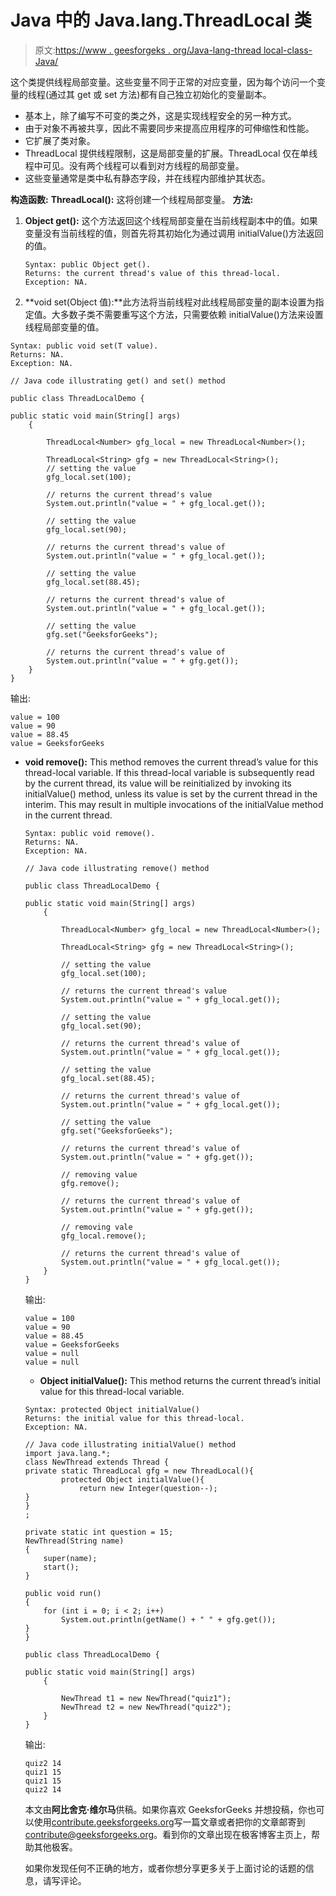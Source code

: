 # Java 中的 Java.lang.ThreadLocal 类

> 原文:[https://www . geesforgeks . org/Java-lang-thread local-class-Java/](https://www.geeksforgeeks.org/java-lang-threadlocal-class-java/)

这个类提供线程局部变量。这些变量不同于正常的对应变量，因为每个访问一个变量的线程(通过其 get 或 set 方法)都有自己独立初始化的变量副本。

*   基本上，除了编写不可变的类之外，这是实现线程安全的另一种方式。
*   由于对象不再被共享，因此不需要同步来提高应用程序的可伸缩性和性能。
*   它扩展了类对象。
*   ThreadLocal 提供线程限制，这是局部变量的扩展。ThreadLocal 仅在单线程中可见。没有两个线程可以看到对方线程的局部变量。
*   这些变量通常是类中私有静态字段，并在线程内部维护其状态。

**构造函数:**
**ThreadLocal():** 这将创建一个线程局部变量。
**方法:**

1.  **Object get():** 这个方法返回这个线程局部变量在当前线程副本中的值。如果变量没有当前线程的值，则首先将其初始化为通过调用 initialValue()方法返回的值。

    ```
    Syntax: public Object get().
    Returns: the current thread's value of this thread-local.
    Exception: NA.

    ```

2.  **void set(Object 值):**此方法将当前线程对此线程局部变量的副本设置为指定值。大多数子类不需要重写这个方法，只需要依赖 initialValue()方法来设置线程局部变量的值。

```
Syntax: public void set(T value).
Returns: NA.
Exception: NA.

```

```
// Java code illustrating get() and set() method

public class ThreadLocalDemo {

public static void main(String[] args)
    {

        ThreadLocal<Number> gfg_local = new ThreadLocal<Number>();

        ThreadLocal<String> gfg = new ThreadLocal<String>();
        // setting the value
        gfg_local.set(100);

        // returns the current thread's value
        System.out.println("value = " + gfg_local.get());

        // setting the value
        gfg_local.set(90);

        // returns the current thread's value of
        System.out.println("value = " + gfg_local.get());

        // setting the value
        gfg_local.set(88.45);

        // returns the current thread's value of
        System.out.println("value = " + gfg_local.get());

        // setting the value
        gfg.set("GeeksforGeeks");

        // returns the current thread's value of
        System.out.println("value = " + gfg.get());
    }
}
```

输出:

```
value = 100
value = 90
value = 88.45
value = GeeksforGeeks

```

*   **void remove():** This method removes the current thread’s value for this thread-local variable. If this thread-local variable is subsequently read by the current thread, its value will be reinitialized by invoking its initialValue() method, unless its value is set by the current thread in the interim. This may result in multiple invocations of the initialValue method in the current thread.

    ```
    Syntax: public void remove().
    Returns: NA.
    Exception: NA.

    ```

    ```
    // Java code illustrating remove() method

    public class ThreadLocalDemo {

    public static void main(String[] args)
        {

            ThreadLocal<Number> gfg_local = new ThreadLocal<Number>();

            ThreadLocal<String> gfg = new ThreadLocal<String>();

            // setting the value
            gfg_local.set(100);

            // returns the current thread's value
            System.out.println("value = " + gfg_local.get());

            // setting the value
            gfg_local.set(90);

            // returns the current thread's value of
            System.out.println("value = " + gfg_local.get());

            // setting the value
            gfg_local.set(88.45);

            // returns the current thread's value of
            System.out.println("value = " + gfg_local.get());

            // setting the value
            gfg.set("GeeksforGeeks");

            // returns the current thread's value of
            System.out.println("value = " + gfg.get());

            // removing value
            gfg.remove();

            // returns the current thread's value of
            System.out.println("value = " + gfg.get());

            // removing vale
            gfg_local.remove();

            // returns the current thread's value of
            System.out.println("value = " + gfg_local.get());
        }
    }
    ```

    输出:

    ```
    value = 100
    value = 90
    value = 88.45
    value = GeeksforGeeks
    value = null
    value = null

    ```

    *   **Object initialValue():** This method returns the current thread’s initial value for this thread-local variable.

    ```
    Syntax: protected Object initialValue()
    Returns: the initial value for this thread-local.
    Exception: NA.

    ```

    ```
    // Java code illustrating initialValue() method
    import java.lang.*;
    class NewThread extends Thread {
    private static ThreadLocal gfg = new ThreadLocal(){
            protected Object initialValue(){
                return new Integer(question--);
    }
    }
    ;

    private static int question = 15;
    NewThread(String name)
    {
        super(name);
        start();
    }

    public void run()
    {
        for (int i = 0; i < 2; i++)
            System.out.println(getName() + " " + gfg.get());
    }
    }

    public class ThreadLocalDemo {

    public static void main(String[] args)
        {

            NewThread t1 = new NewThread("quiz1");
            NewThread t2 = new NewThread("quiz2");
        }
    }
    ```

    输出:

    ```
    quiz2 14
    quiz1 15
    quiz1 15
    quiz2 14

    ```

    本文由**阿比舍克·维尔马**供稿。如果你喜欢 GeeksforGeeks 并想投稿，你也可以使用[contribute.geeksforgeeks.org](http://www.contribute.geeksforgeeks.org)写一篇文章或者把你的文章邮寄到 contribute@geeksforgeeks.org。看到你的文章出现在极客博客主页上，帮助其他极客。

    如果你发现任何不正确的地方，或者你想分享更多关于上面讨论的话题的信息，请写评论。